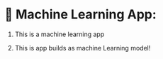 # 🤖 Machine Learning App:
1. This is a machine learning app 

2. This is app builds as machine Learning model!
